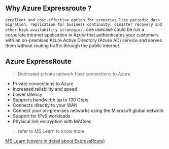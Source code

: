## 

## Why Azure Expressroute ?
`excellent and cost-effective option for scenarios like periodic data migration, replication for business continuity, disaster recovery and other high-availability strategies.`
one usecase could be run a corporate intranet application in Azure that authenticates your customers with an on-premises Azure Active Directory (Azure AD) service and serves them without routing traffic through the public internet.

## Azure ExpressRoute
> Dedicated private network fiber connections to Azure

- Private connections to Azure
- Increased reliability and speed
- Lower latency
- Supports bandwidth up to 100 Gbps
- Connects directly to your WAN
- Connect your on-premises networks using the Microsoft global network
- Support for IPv6 workloads
- Physical link encryption with MACsec

> refer to MS Learn to know more 

[MS Learn (covers in detail about ExpressRoute)](https://docs.microsoft.com/en-us/learn/modules/design-implement-azure-expressroute/2-explore)

